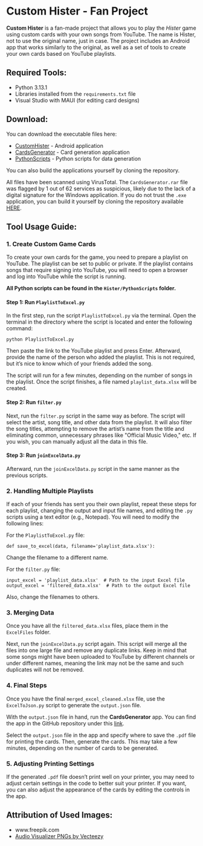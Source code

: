 <h1>Custom Hister - Fan Project</h1>

<p><strong>Custom Hister</strong> is a fan-made project that allows you to play the <em>Hister</em> game using custom cards with your own songs from YouTube. The name is Hister, not to use the original name, just in case. The project includes an Android app that works similarly to the original, as well as a set of tools to create your own cards based on YouTube playlists.</p>

<h2>Required Tools:</h2>
<ul>
    <li>Python 3.13.1</li>
    <li>Libraries installed from the <code>requirements.txt</code> file</li>
    <li>Visual Studio with MAUI (for editing card designs)</li>
</ul>

<h2>Download:</h2>
<p>You can download the executable files here:</p>
<ul>
    <li><a href="master/Executable/com.companyname.customhister-Signed.apk" download="download">CustomHister</a> - Android application</li>
    <li><a href="[https://github.com/Mimal9999/Custom_Hister/blob/master/Executables/CardsGenerator.rar](https://github.com/Mimal9999/Custom_Hister/raw/refs/heads/master/Executable/CardsGenerator.rar)">CardsGenerator</a> - Card generation application</li>
    <li><a href="https://github.com/Mimal9999/Custom_Hister/blob/master/Executables/PythonScripts.rar">PythonScripts</a> - Python scripts for data generation</li>
</ul>
<p>You can also build the applications yourself by cloning the repository.</p>

<p>All files have been scanned using VirusTotal. The <code>CardsGenerator.rar</code> file was flagged by 1 out of 62 services as suspicious, likely due to the lack of a digital signature for the Windows application. If you do not trust the <code>.exe</code> application, you can build it yourself by cloning the repository available <a href="https://github.com/Mimal9999/CardsGenerator">HERE</a>.</p>

<h2>Tool Usage Guide:</h2>

<h3>1. Create Custom Game Cards</h3>

<p>To create your own cards for the game, you need to prepare a playlist on YouTube. The playlist can be set to public or private. If the playlist contains songs that require signing into YouTube, you will need to open a browser and log into YouTube while the script is running.</p>

<p><strong>All Python scripts can be found in the <code>Hister/PythonScripts</code> folder.</strong></p>

<h4>Step 1: Run <code>PlaylistToExcel.py</code></h4>

<p>In the first step, run the script <code>PlaylistToExcel.py</code> via the terminal. Open the terminal in the directory where the script is located and enter the following command:</p>

<pre><code>python PlaylistToExcel.py</code></pre>

<p>Then paste the link to the YouTube playlist and press Enter. Afterward, provide the name of the person who added the playlist. This is not required, but it’s nice to know which of your friends added the song.</p>

<p>The script will run for a few minutes, depending on the number of songs in the playlist. Once the script finishes, a file named <code>playlist_data.xlsx</code> will be created.</p>

<h4>Step 2: Run <code>filter.py</code></h4>

<p>Next, run the <code>filter.py</code> script in the same way as before. The script will select the artist, song title, and other data from the playlist. It will also filter the song titles, attempting to remove the artist’s name from the title and eliminating common, unnecessary phrases like "Official Music Video," etc. If you wish, you can manually adjust all the data in this file.</p>

<h4>Step 3: Run <code>joinExcelData.py</code></h4>

<p>Afterward, run the <code>joinExcelData.py</code> script in the same manner as the previous scripts.</p>

<h3>2. Handling Multiple Playlists</h3>

<p>If each of your friends has sent you their own playlist, repeat these steps for each playlist, changing the output and input file names, and editing the <code>.py</code> scripts using a text editor (e.g., Notepad). You will need to modify the following lines:</p>

<p>For the <code>PlaylistToExcel.py</code> file:</p>
<pre><code>def save_to_excel(data, filename='playlist_data.xlsx'): </code></pre>
<p>Change the filename to a different name.</p>

<p>For the <code>filter.py</code> file:</p>
<pre><code>input_excel = 'playlist_data.xlsx'  # Path to the input Excel file
output_excel = 'filtered_data.xlsx'  # Path to the output Excel file</code></pre>
<p>Also, change the filenames to others.</p>

<h3>3. Merging Data</h3>

<p>Once you have all the <code>filtered_data.xlsx</code> files, place them in the <code>ExcelFiles</code> folder.</p>

<p>Next, run the <code>joinExcelData.py</code> script again. This script will merge all the files into one large file and remove any duplicate links. Keep in mind that some songs might have been uploaded to YouTube by different channels or under different names, meaning the link may not be the same and such duplicates will not be removed.</p>

<h3>4. Final Steps</h3>

<p>Once you have the final <code>merged_excel_cleaned.xlsx</code> file, use the <code>ExcelToJson.py</code> script to generate the <code>output.json</code> file.</p>

<p>With the <code>output.json</code> file in hand, run the <strong>CardsGenerator</strong> app. You can find the app in the GitHub repository under this <a href="https://github.com/Mimal9999/CardsGenerator">link</a>.</p>

<p>Select the <code>output.json</code> file in the app and specify where to save the <code>.pdf</code> file for printing the cards. Then, generate the cards. This may take a few minutes, depending on the number of cards to be generated.</p>

<h3>5. Adjusting Printing Settings</h3>

<p>If the generated <code>.pdf</code> file doesn’t print well on your printer, you may need to adjust certain settings in the code to better suit your printer. If you want, you can also adjust the appearance of the cards by editing the controls in the app.</p>

<h2>Attribution of Used Images:</h2>
<ul>
    <li>www.freepik.com</li>
    <li><a href="https://www.vecteezy.com/free-png/audio-visualizer">Audio Visualizer PNGs by Vecteezy</a></li>
</ul>
